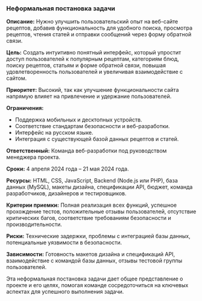 ### Неформальная постановка задачи

**Описание:**
Нужно улучшить пользовательский опыт на веб-сайте рецептов, добавив функциональность для удобного поиска, просмотра рецептов, чтения статей и отправки сообщений через форму обратной связи. 

**Цель:**
Создать интуитивно понятный интерфейс, который упростит доступ пользователей к популярным рецептам, категориям блюд, поиску рецептов, статьям и форме обратной связи, повышая удовлетворенность пользователей и увеличивая взаимодействие с сайтом.

**Приоритет:**
Высокий, так как улучшение функциональности сайта напрямую влияет на привлечение и удержание пользователей.

**Ограничения:**
- Поддержка мобильных и десктопных устройств.
- Соответствие стандартам безопасности и веб-разработки.
- Интерфейс на русском языке.
- Интеграция с существующей базой данных рецептов и статей.

**Ответственный:**
Команда веб-разработки под руководством менеджера проекта.

**Сроки:**
4 апреля 2024 года – 21 мая 2024 года.

**Ресурсы:**
HTML, CSS, JavaScript, Backend (Node.js или PHP), база данных (MySQL), макеты дизайна, спецификации API, бюджет, команда разработчиков, дизайнеров и тестировщиков.

**Критерии приемки:**
Полная реализация всех функций, успешное прохождение тестов, положительные отзывы пользователей, отсутствие критических багов, соответствие требованиям безопасности и производительности.

**Риски:**
Технические задержки, проблемы с интеграцией базы данных, потенциальные уязвимости в безопасности.

**Зависимости:**
Готовность макетов дизайна и спецификаций API, взаимодействие с командой базы данных, отзывы тестовой группы пользователей.

Эта неформальная постановка задачи дает общее представление о проекте и его целях, помогая команде сосредоточиться на ключевых аспектах для успешного выполнения задачи.